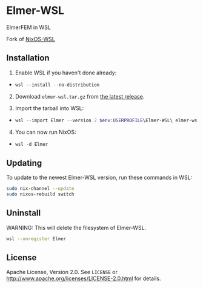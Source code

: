 # Elmer-WSL

ElmerFEM in WSL

Fork of [NixOS-WSL](https://github.com/nix-community/NixOS-WSL)

## Installation

1. Enable WSL if you haven't done already:

- ```powershell
  wsl --install --no-distribution
  ```

2. Download `elmer-wsl.tar.gz` from [the latest release](https://github.com/ElmerCSC/elmer-wsl/releases/latest).

3. Import the tarball into WSL:

- ```powershell
  wsl --import Elmer --version 2 $env:USERPROFILE\Elmer-WSL\ elmer-wsl.tar.gz
  ```

4. You can now run NixOS:

- ```powershell
  wsl -d Elmer
  ```

## Updating

To update to the newest Elmer-WSL version, run these commands in WSL:

```bash
sudo nix-channel --update
sudo nixos-rebuild switch
```

## Uninstall

WARNING: This will delete the filesystem of Elmer-WSL.

```bash
wsl --unregister Elmer
```

## License

Apache License, Version 2.0. See `LICENSE` or <http://www.apache.org/licenses/LICENSE-2.0.html> for details.
